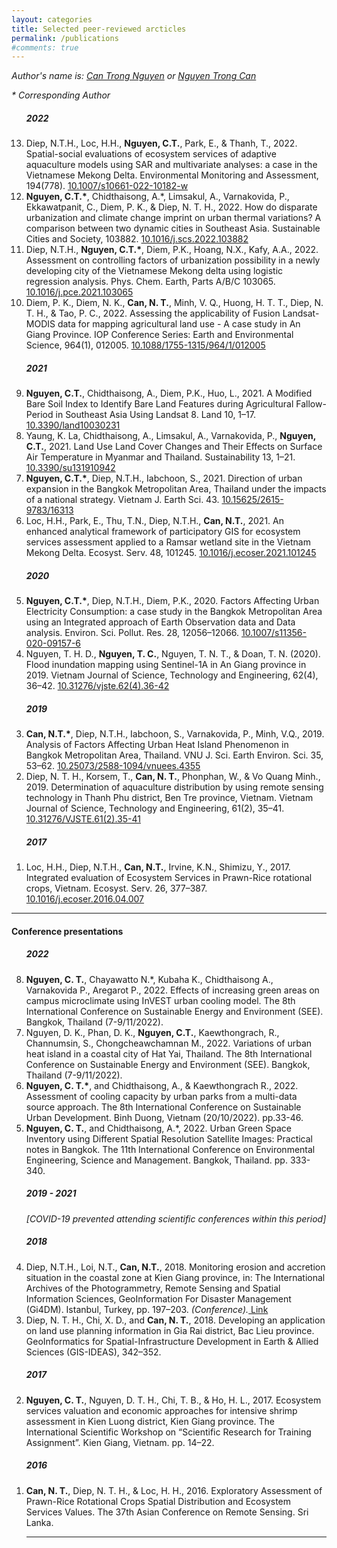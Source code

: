 ```yaml
---
layout: categories
title: Selected peer-reviewed arcticles
permalink: /publications
#comments: true
---
```


<i>  Author's name is: <u>Can Trong Nguyen</u> or <u>Nguyen Trong Can </u> </i>

<i> * Corresponding Author </i>

<ol reversed>

<h5> 2022 </h5> 
<li>Diep, N.T.H., Loc, H.H., <b>Nguyen, C.T.</b>, Park, E., & Thanh, T., 2022. Spatial-social evaluations of ecosystem services of adaptive aquaculture models using SAR and multivariate analyses: a case in the Vietnamese Mekong Delta. Environmental Monitoring and Assessment, 194(778). <a href="https://link.springer.com/article/10.1007/s10661-022-10182-w"> 10.1007/s10661-022-10182-w</a></li> 

<li> <b>Nguyen, C.T.*</b>, Chidthaisong, A.*, Limsakul, A., Varnakovida, P., Ekkawatpanit, C., Diem, P. K., & Diep, N. T. H., 2022. How do disparate urbanization and climate change imprint on urban thermal variations? A comparison between two dynamic cities in Southeast Asia. Sustainable Cities and Society, 103882. <a href="https://doi.org/10.1016/j.scs.2022.103882"> 10.1016/j.scs.2022.103882</a></li> 

<li> Diep, N.T.H., <b>Nguyen, C.T.*</b>, Diem, P.K., Hoang, N.X., Kafy, A.A., 2022. Assessment on controlling factors of urbanization possibility in a newly developing city of the Vietnamese Mekong delta using logistic regression analysis. Phys. Chem. Earth, Parts A/B/C 103065. <a href="https://doi.org/10.1016/j.pce.2021.103065"> 10.1016/j.pce.2021.103065</a></li> 

<li> Diem, P. K., Diem, N. K., <b>Can, N. T.</b>, Minh, V. Q., Huong, H. T. T., Diep, N. T. H., & Tao, P. C., 2022. Assessing the applicability of Fusion Landsat-MODIS data for mapping agricultural land use - A case study in An Giang Province. IOP Conference Series: Earth and Environmental Science, 964(1), 012005. <a href="https://doi.org/10.1088/1755-1315/964/1/012005"> 10.1088/1755-1315/964/1/012005</a></li> 


<h5>  2021 </h5> 
<li> <b>Nguyen, C.T.</b>, Chidthaisong, A., Diem, P.K., Huo, L., 2021. A Modified Bare Soil Index to Identify Bare Land Features during Agricultural Fallow-Period in Southeast Asia Using Landsat 8. Land 10, 1–17. <a href="https://doi.org/10.3390/land10030231"> 10.3390/land10030231</a></li> 

<li> Yaung, K. La, Chidthaisong, A., Limsakul, A., Varnakovida, P., <b>Nguyen, C.T.</b>, 2021. Land Use Land Cover Changes and Their Effects on Surface Air Temperature in Myanmar and Thailand. Sustainability 13, 1–21.<a href="https://doi.org/10.3390/su131910942"> 10.3390/su131910942</a>  </li> 

<li> <b>Nguyen, C.T.*</b>, Diep, N.T.H., Iabchoon, S., 2021. Direction of urban expansion in the Bangkok Metropolitan Area, Thailand under the impacts of a national strategy. Vietnam J. Earth Sci. 43. <a href="https://doi.org/10.15625/2615-9783/16313"> 10.15625/2615-9783/16313</a></li> 

<li> Loc, H.H., Park, E., Thu, T.N., Diep, N.T.H., <b>Can, N.T.</b>, 2021. An enhanced analytical framework of participatory GIS for ecosystem services assessment applied to a Ramsar wetland site in the Vietnam Mekong Delta. Ecosyst. Serv. 48, 101245. <a href="https://doi.org/10.1016/j.ecoser.2021.101245"> 10.1016/j.ecoser.2021.101245</a></li> 


<h5> 2020 </h5> 
<li><b>Nguyen, C.T.*</b>, Diep, N.T.H., Diem, P.K., 2020. Factors Affecting Urban Electricity Consumption: a case study in the Bangkok Metropolitan Area using an Integrated approach of Earth Observation data and Data analysis. Environ. Sci. Pollut. Res. 28, 12056–12066. <a href="https://doi.org/10.1007/s11356-020-09157-6"> 10.1007/s11356-020-09157-6</a></li> 

<li> Nguyen, T. H. D., <b>Nguyen, T. C.</b>, Nguyen, T. N. T., & Doan, T. N. (2020). Flood inundation mapping using Sentinel-1A in An Giang province in 2019. Vietnam Journal of Science, Technology and Engineering, 62(4), 36–42. <a href="https://doi.org/10.31276/vjste.62(4).36-42"> 10.31276/vjste.62(4).36-42</a></li> 


<h5>  2019 </h5> 
<li><b>Can, N.T.*</b>, Diep, N.T.H., Iabchoon, S., Varnakovida, P., Minh, V.Q., 2019. Analysis of Factors Affecting Urban Heat Island Phenomenon in Bangkok Metropolitan Area, Thailand. VNU J. Sci. Earth Environ. Sci. 35, 53–62. <a href="https://doi.org/10.25073/2588-1094/vnuees.4355"> 10.25073/2588-1094/vnuees.4355</a></li> 

<li> Diep, N. T. H., Korsem, T., <b>Can, N. T.</b>, Phonphan, W., & Vo Quang Minh., 2019. Determination of aquaculture distribution by using remote sensing technology in Thanh Phu district, Ben Tre province, Vietnam. Vietnam Journal of Science, Technology and Engineering, 61(2), 35–41. <a href="https://doi.org/10.31276/VJSTE.61(2).35-41"> 10.31276/VJSTE.61(2).35-41</a></li> 


<h5> 2017 </h5> 
<li> Loc, H.H., Diep, N.T.H., <b>Can, N.T.</b>, Irvine, K.N., Shimizu, Y., 2017. Integrated evaluation of Ecosystem Services in Prawn-Rice rotational crops, Vietnam. Ecosyst. Serv. 26, 377–387. <a href="https://doi.org/10.1016/j.ecoser.2016.04.007"> 10.1016/j.ecoser.2016.04.007</a> </li> 

</ol>
<hr>

#### Conference presentations

<ol reversed>

<h5>  2022 </h5> 
<li><b>Nguyen, C. T.</b>, Chayawatto N.*, Kubaha K., Chidthaisong A., Varnakovida P., Aregarot P., 2022. Effects of increasing green areas on campus microclimate using InVEST urban cooling model. The 8th International Conference on Sustainable Energy and Environment (SEE). Bangkok, Thailand (7-9/11/2022).

<li>Nguyen, D. K., Phan, D. K., <b>Nguyen, C.T.</b>, Kaewthongrach, R., Channumsin, S., Chongcheawchamnan M., 2022. Variations of urban heat island in a coastal city of Hat Yai, Thailand. The 8th International Conference on Sustainable Energy and Environment (SEE). Bangkok, Thailand (7-9/11/2022).

<li> <b>Nguyen, C. T.*</b>, and Chidthaisong, A., & Kaewthongrach R., 2022. Assessment of cooling capacity by urban parks from a multi-data source approach. The 8th International Conference on Sustainable Urban Development. Binh Duong, Vietnam (20/10/2022). pp.33-46.

<li> <b>Nguyen, C. T.</b>, and Chidthaisong, A.*, 2022. Urban Green Space Inventory using Different Spatial Resolution Satellite Images: Practical notes in Bangkok. The 11th International Conference on Environmental Engineering, Science and Management. Bangkok, Thailand. pp. 333-340.


<h5>  2019 - 2021 </h5> 
<i>[COVID-19 prevented attending scientific conferences within this period]</i>


<h5>  2018 </h5> 
<li> Diep, N.T.H., Loi, N.T., <b>Can, N.T.</b>, 2018. Monitoring erosion and accretion situation in the coastal zone at Kien Giang province, in: The International Archives of the Photogrammetry, Remote Sensing and Spatial Information Sciences, GeoInformation For Disaster Management (Gi4DM). Istanbul, Turkey, pp. 197–203. <i>(Conference).</i><a href="https://www.int-arch-photogramm-remote-sens-spatial-inf-sci.net/XLII-3-W4/197/2018/"> Link</a></li> 

<li>Diep, N. T. H., Chi, X. D., and <b>Can, N. T.</b>, 2018. Developing an application on land use planning information in Gia Rai district, Bac Lieu province. GeoInformatics for Spatial-Infrastructure Development in Earth & Allied Sciences (GIS-IDEAS), 342–352.</li>


<h5>  2017 </h5> 
<li><b>Nguyen, C. T.</b>, Nguyen, D. T. H., Chi, T. B., & Ho, H. L., 2017. Ecosystem services valuation and economic approaches for intensive shrimp assessment in Kien Luong district, Kien Giang province. The International Scientific Workshop on “Scientific Research for Training Assignment”. Kien Giang, Vietnam. pp. 14–22.</li>


<h5>  2016 </h5> 
<li><b>Can, N. T.</b>, Diep, N. T. H., & Loc, H. H., 2016. Exploratory Assessment of Prawn-Rice Rotational Crops Spatial Distribution and Ecosystem Services Values. The 37th Asian Conference on Remote Sensing. Sri Lanka. </li>

<hr>


